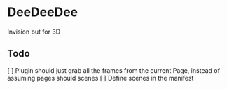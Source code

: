 # DeeDeeDee

Invision but for 3D

## Todo

[ ] Plugin should just grab all the frames from the current Page, instead of assuming pages should scenes
[ ] Define scenes in the manifest
